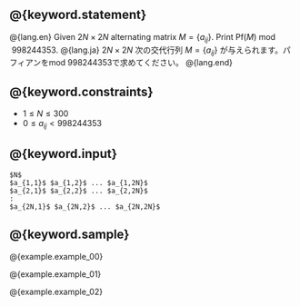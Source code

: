 ## @{keyword.statement}

@{lang.en}
Given $2N \times 2N$ alternating matrix $M = \lbrace a_{ij} \rbrace$. Print $\mathrm{Pf}(M) \bmod 998244353$.
@{lang.ja}
$2N \times 2N$ 次の交代行列 $M = \lbrace a_{ij} \rbrace$ が与えられます。パフィアンをmod 998244353で求めてください。
@{lang.end}

## @{keyword.constraints}

- $1 \leq N \leq 300$
- $0 \leq a_{ij} < 998244353$

## @{keyword.input}

```
$N$
$a_{1,1}$ $a_{1,2}$ ... $a_{1,2N}$
$a_{2,1}$ $a_{2,2}$ ... $a_{2,2N}$
:
$a_{2N,1}$ $a_{2N,2}$ ... $a_{2N,2N}$
```

## @{keyword.sample}

@{example.example_00}

@{example.example_01}

@{example.example_02}
